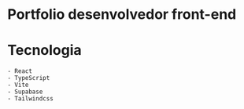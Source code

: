 # Portfolio desenvolvedor front-end

# Tecnologia
    - React 
    - TypeScript
    - Vite
    - Supabase
    - Tailwindcss

